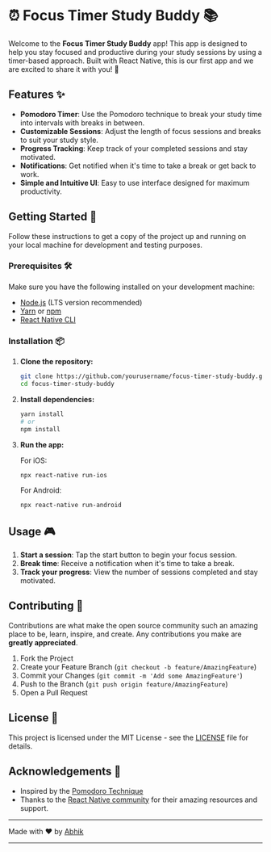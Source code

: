 # ⏰ Focus Timer Study Buddy 📚

Welcome to the **Focus Timer Study Buddy** app! This app is designed to help you stay focused and productive during your study sessions by using a timer-based approach. Built with React Native, this is our first app and we are excited to share it with you! 🚀

## Features ✨

- **Pomodoro Timer**: Use the Pomodoro technique to break your study time into intervals with breaks in between.
- **Customizable Sessions**: Adjust the length of focus sessions and breaks to suit your study style.
- **Progress Tracking**: Keep track of your completed sessions and stay motivated.
- **Notifications**: Get notified when it's time to take a break or get back to work.
- **Simple and Intuitive UI**: Easy to use interface designed for maximum productivity.

## Getting Started 🚀

Follow these instructions to get a copy of the project up and running on your local machine for development and testing purposes.

### Prerequisites 🛠️

Make sure you have the following installed on your development machine:

- [Node.js](https://nodejs.org/) (LTS version recommended)
- [Yarn](https://yarnpkg.com/) or [npm](https://www.npmjs.com/)
- [React Native CLI](https://reactnative.dev/docs/environment-setup)

### Installation 📦

1. **Clone the repository:**

   ```bash
   git clone https://github.com/yourusername/focus-timer-study-buddy.git
   cd focus-timer-study-buddy
   ```

2. **Install dependencies:**

   ```bash
   yarn install
   # or
   npm install
   ```

3. **Run the app:**

   For iOS:
   ```bash
   npx react-native run-ios
   ```

   For Android:
   ```bash
   npx react-native run-android
   ```

## Usage 🎮

1. **Start a session**: Tap the start button to begin your focus session.
2. **Break time**: Receive a notification when it's time to take a break.
3. **Track your progress**: View the number of sessions completed and stay motivated.

## Contributing 🤝

Contributions are what make the open source community such an amazing place to be, learn, inspire, and create. Any contributions you make are **greatly appreciated**.

1. Fork the Project
2. Create your Feature Branch (`git checkout -b feature/AmazingFeature`)
3. Commit your Changes (`git commit -m 'Add some AmazingFeature'`)
4. Push to the Branch (`git push origin feature/AmazingFeature`)
5. Open a Pull Request

## License 📄

This project is licensed under the MIT License - see the [LICENSE](LICENSE) file for details.

## Acknowledgements 🙏

- Inspired by the [Pomodoro Technique](https://en.wikipedia.org/wiki/Pomodoro_Technique)
- Thanks to the [React Native community](https://reactnative.dev/) for their amazing resources and support.

---

Made with ❤️ by [Abhik](https://github.com/Abhik4004/)

---
